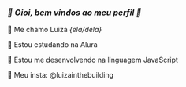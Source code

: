 ### _💜 Oioi, bem vindos ao meu perfil 💜_

🍇 Me chamo Luiza _{ela/dela}_

🍇 Estou estudando na Alura

🍇 Estou me desenvolvendo na linguagem JavaScript

🍇 Meu insta: @luizainthebuilding
